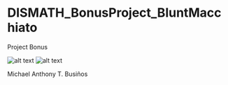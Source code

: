 # DISMATH_BonusProject_BluntMacchiato

Project Bonus

![alt text](https://github.com/DeLaSalleUniversity-Manila-DISMATH-t216/DISMATH_Project0.0_BluntMacchiato/blob/master/display.png "Logo Title Text 1")
![alt text](https://github.com/DeLaSalleUniversity-Manila-DISMATH-t216/DISMATH_Project0.0_BluntMacchiato/blob/master/blocks.png "Logo Title Text 1")


Michael Anthony T. Busiños
